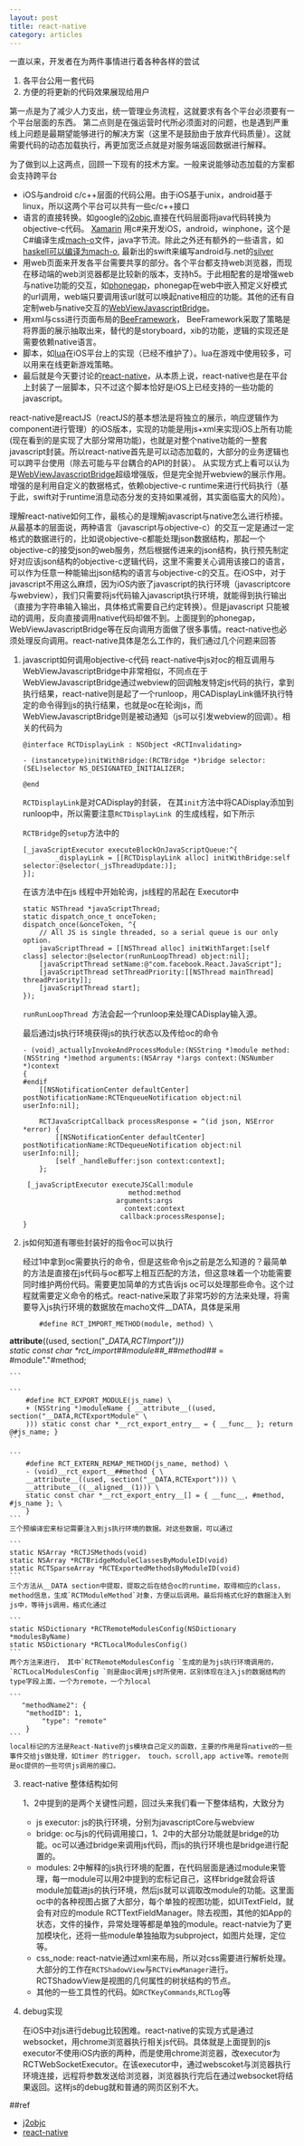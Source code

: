 ```yaml
---
layout: post
title: react-native 
category: articles
---
```


一直以来，开发者在为两件事情进行着各种各样的尝试

1. 各平台公用一套代码
2. 方便的将更新的代码效果展现给用户

第一点是为了减少人力支出，统一管理业务流程，这就要求有各个平台必须要有一个平台层面的东西。
第二点则是在强运营时代所必须面对的问题，也是遇到严重线上问题是最期望能够进行的解决方案（这里不是鼓励由于放弃代码质量）。这就需要代码的动态加载执行，再更加宽泛点就是对服务端返回数据进行解释。

为了做到以上这两点，回顾一下现有的技术方案。一般来说能够动态加载的方案都会支持跨平台

* iOS与android c/c++层面的代码公用。由于iOS基于unix，android基于linux，所以这两个平台可以共有一些c/c++接口
* 语言的直接转换。如google的[j2objc][],直接在代码层面将java代码转换为objective-c代码。 [Xamarin][] 用c#来开发iOS，android，winphone，这个是C#编译生成[mach-o][]文件，java字节流。除此之外还有额外的一些语言，如[haskell可以编译为mach-o](https://wiki.haskell.org/IPhone), 最新出的swift来编写android与.net的[silver][]
* 用web页面来开发各平台需要共享的部分。各个平台都支持web浏览器，而现在移动端的web浏览器都是比较新的版本，支持h5。于此相配套的是增强web与native功能的交互，如[phonegap][]，phonegap在web中嵌入预定义好模式的url调用，web端只要调用该url就可以唤起native相应的功能。其他的还有自定制web与native交互的[WebViewJavascriptBridge][]。
* 用xml与css进行页面布局的[BeeFramework][]， BeeFramework采取了策略是将界面的展示抽取出来，替代的是storyboard，xib的功能，逻辑的实现还是需要依赖native语言。
* 脚本，如[lua][wax]在iOS平台上的实现（已经不维护了）。lua在游戏中使用较多，可以用来在线更新游戏策略。
* 最后就是今天要讨论的[react-native][]，从本质上说，react-native也是在平台上封装了一层脚本，只不过这个脚本恰好是iOS上已经支持的一些功能的javascript。


react-native是reactJS（reactJS的基本想法是将独立的展示，响应逻辑作为component进行管理）的iOS版本，实现的功能是用js+xml来实现iOS上所有功能(现在看到的是实现了大部分常用功能)，也就是对整个native功能的一整套javascript封装。所以react-native首先是可以动态加载的，大部分的业务逻辑也可以跨平台使用（除去可能与平台耦合的API的封装）。  从实现方式上看可以认为是[WebViewJavascriptBridge][]超级增强版，但是完全抛开webview的展示作用。增强的是利用自定义的数据格式，依赖objective-c runtime来进行代码执行（基于此，swift对于runtime消息动态分发的支持如果减弱，其实面临蛮大的风险）。

理解react-native如何工作，最核心的是理解javascript与native怎么进行桥接。从最基本的层面说，两种语言（javascript与objective-c）的交互一定是通过一定格式的数据进行的，比如说objective-c都能处理json数据结构，那起一个objective-c的接受json的web服务，然后根据传进来的json结构，执行预先制定好对应该json结构的objective-c逻辑代码，这里不需要关心调用该接口的语言，可以作为任意一种能输出json结构的语言与objective-c的交互。在iOS中，对于javascript不用这么麻烦，因为iOS内嵌了javascript的执行环境（javascriptcore与webview），我们只需要将js代码输入javascript执行环境，就能得到执行输出（直接为字符串输入输出，具体格式需要自己约定转换）。但是javascript 只能被动的调用，反向直接调用native代码却做不到。上面提到的phonegap，WebViewJavascriptBridge等在反向调用方面做了很多事情。react-native也必须处理反向调用。react-native具体是怎么工作的，我们通过几个问题来回答

1. javascript如何调用objective-c代码
	react-native中js对oc的相互调用与WebViewJavascriptBridge中非常相似，不同点在于WebViewJavascriptBridge通过webview的回调触发特定js代码的执行，拿到执行结果，react-native则是起了一个runloop，用CADisplayLink循环执行特定的命令得到js的执行结果，也就是oc在轮询js，而WebViewJavascriptBridge则是被动通知（js可以引发webview的回调）。相关的代码为
	
	```objc
	@interface RCTDisplayLink : NSObject <RCTInvalidating>

	- (instancetype)initWithBridge:(RCTBridge *)bridge selector:(SEL)selector NS_DESIGNATED_INITIALIZER;

	@end
	```
	
	`RCTDisplayLink`是对CADisplay的封装， 在其`init`方法中将CADisplay添加到runloop中，所以需要注意`RCTDisplayLink `的生成线程，如下所示
	
	`RCTBridge`的`setup`方法中的
	
	```
	[_javaScriptExecutor executeBlockOnJavaScriptQueue:^{
    		_displayLink = [[RCTDisplayLink alloc] initWithBridge:self 			selector:@selector(_jsThreadUpdate:)];
  	}];
	```
	
	在该方法中在js 线程中开始轮询，js线程的吊起在 Executor中
	
	```objc
	static NSThread *javaScriptThread;
  	static dispatch_once_t onceToken;
  	dispatch_once(&onceToken, ^{
   	 	// All JS is single threaded, so a serial queue is our only option.
    	javaScriptThread = [[NSThread alloc] initWithTarget:[self class] selector:@selector(runRunLoopThread) object:nil];
    	[javaScriptThread setName:@"com.facebook.React.JavaScript"];
    	[javaScriptThread setThreadPriority:[[NSThread mainThread] threadPriority]];
    	[javaScriptThread start];
  	});
	```
	`runRunLoopThread `方法会起一个runloop来处理CADisplay输入源。
	
	最后通过js执行环境获得js的执行状态以及传给oc的命令
	
	```
	- (void)_actuallyInvokeAndProcessModule:(NSString *)module method:(NSString *)method arguments:(NSArray *)args context:(NSNumber *)context
	{
	#endif
  		[[NSNotificationCenter defaultCenter] postNotificationName:RCTEnqueueNotification object:nil userInfo:nil];

  		RCTJavaScriptCallback processResponse = ^(id json, NSError *error) {
    		[[NSNotificationCenter defaultCenter] postNotificationName:RCTDequeueNotification object:nil userInfo:nil];
    		[self _handleBuffer:json context:context];
  		};

 	 [_javaScriptExecutor executeJSCall:module
                              method:method
                           arguments:args
                             context:context
                            callback:processResponse];
	}
	```
	
	
	
2. js如何知道有哪些封装好的指令oc可以执行
	
	经过1中拿到oc需要执行的命令，但是这些命令js之前是怎么知道的？最简单的方法是直接在js代码与oc都写上相互匹配的方法，但这意味着一个功能需要同时维护两份代码。需要更加简单的方式告诉js oc可以处理那些命令。这个过程就需要定义命令的格式。react-native采取了非常巧妙的方法来处理，将需要导入js执行环境的数据放在macho文件__DATA，具体是采用
	
	```
		#define RCT_IMPORT_METHOD(module, method) \
__attribute__((used, section("__DATA,RCTImport"))) \
		static const char *__rct_import_##module##_##method##__ = #module"."#method;
		
	```
	
	```
		#define RCT_EXPORT_MODULE(js_name) \
  		+ (NSString *)moduleName { __attribute__((used, section("__DATA,RCTExportModule" \
  		))) static const char *__rct_export_entry__ = { __func__ }; return @#js_name; }
	```
	
	```
		#define RCT_EXTERN_REMAP_METHOD(js_name, method) \
 		- (void)__rct_export__##method { \
    	__attribute__((used, section("__DATA,RCTExport"))) \
    	__attribute__((__aligned__(1))) \
    	static const char *__rct_export_entry__[] = { __func__, #method, #js_name }; \
  		}
	```
	三个预编译宏来标记需要注入到js执行环境的数据。对这些数据，可以通过
	
	```
	static NSArray *RCTJSMethods(void)
	static NSArray *RCTBridgeModuleClassesByModuleID(void)
	static RCTSparseArray *RCTExportedMethodsByModuleID(void)
	```
	三个方法从__DATA section中提取，提取之后在结合oc的runtime，取得相应的class，method信息，生成`RCTModuleMethod`对象，方便以后调用。最后将格式化好的数据注入到js中，等待js调用，格式化通过
	
	```
	static NSDictionary *RCTRemoteModulesConfig(NSDictionary *modulesByName)
	static NSDictionary *RCTLocalModulesConfig()
	```
	两个方法来进行， 其中`RCTRemoteModulesConfig `生成的是为js执行环境调用的，`RCTLocalModulesConfig `则是由oc调用js时所使用，区别体现在注入js的数据结构的type字段上面，一个为remote，一个为local
	
	```
	   "methodName2": {
       	"methodID": 1,
        	"type": "remote"
      	}
	```
	local标记的方法是React-Native的js模块自己定义的函数，主要的作用是将native的一些事件交给js做处理，如timer 的trigger， touch，scroll,app active等。remote则是oc提供的一些可供js调用的接口。
	

3. react-native 整体结构如何
	
	1、2中提到的是两个关键性问题，回过头来我们看一下整体结构，大致分为
	
	* js executor: js的执行环境，分别为javascriptCore与webview
	* bridge: oc与js的代码调用接口，1、2中的大部分功能就是bridge的功能。oc可以通过bridge来调用js代码，而js的执行环境也是bridge进行配置的。
	* modules: 2中解释的js执行环境的配置，在代码层面是通过module来管理，每一module可以用2中提到的宏标记自己，这样bridge就会将该module加载进js的执行环境，然后js就可以调取改module的功能。这里面oc中的各种视图占据了大部分，每个单独的视图功能，如UITextField，就会有对应的module RCTTextFieldManager。除去视图，其他的如App的状态，文件的操作，异常处理等都是单独的module。react-natvie为了更加模块化，还将一些module单独抽取为subproject，如图片处理，定位等。
	* css_node: react-natvie通过xml来布局，所以对css需要进行解析处理。大部分的工作在`RCTShadowView`与`RCTViewManager`进行。RCTShadowView是视图的几何属性的树状结构的节点。
	* 其他的一些工具性的代码。如`RCTKeyCommands`,`RCTLog`等
	
4. debug实现
	
	在iOS中对js进行debug比较困难。react-native的实现方式是通过websocket，用chrome浏览器执行相关js代码。具体就是上面提到的js executor不使用iOS内嵌的两种，而是使用chrome浏览器，改executor为RCTWebSocketExecutor。在该executor中，通过webscoket与浏览器执行环境连接，远程将参数发送给浏览器，浏览器执行完后在通过websocket将结果返回。这样js的debug就和普通的网页区别不大。

##ref

* [j2objc][]
* [react-native][]

[react-native]: https://facebook.github.io/react-native/docs/getting-started.html
[j2objc]: https://github.com/google/j2objc 
[wax]: https://github.com/probablycorey/wax
[BeeFramework]: https://github.com/gavinkwoe/BeeFramework
[react-native]: https://github.com/facebook/react-native
[Xamarin]: http://www.microsoft.com/taiwan/vstudio//
[mach-o]: https://developer.apple.com/library/mac/documentation/DeveloperTools/Conceptual/MachORuntime/index.html
[WebViewJavascriptBridge]: https://github.com/marcuswestin/WebViewJavascriptBridge
[phonegap]: https://github.com/sintaxi/phonegap
[silver]: http://elementscompiler.com/elements/silver/